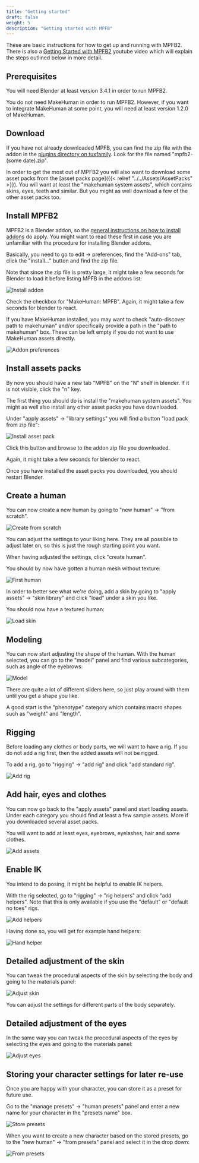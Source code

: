 ```yaml
---
title: "Getting started"
draft: false
weight: 5
description: "Getting started with MPFB"
---
```


These are basic instructions for how to get up and running with MPFB2. There is also a
[Getting Started with MPFB2](https://youtu.be/9jmTdhVjAsI) youtube video which will explain the steps outlined below in more detail.

## Prerequisites

You will need Blender at least version 3.4.1 in order to run MPFB2.

You do not need MakeHuman in order to run MPFB2. However, if you want to integrate MakeHuman at some point, you will need at least version 1.2.0 of MakeHuman.

## Download

If you have not already downloaded MPFB, you can find the zip file with the addon in the [plugins directory on tuxfamily](https://download.tuxfamily.org/makehuman/plugins/).
Look for the file named "mpfb2-(some date).zip". 

In order to get the most out of MPFB2 you will also want to download some asset packs from the [asset packs page]({{< relref "../../Assets/AssetPacks" >}}).
You will want at least the "makehuman system assets", which contains skins, eyes, teeth and similar. But you might as well download a few of the other asset packs too.

## Install MPFB2

MPFB2 is a Blender addon, so the [general instructions on how to install addons](https://docs.blender.org/manual/en/latest/editors/preferences/addons.html)
do apply. You might want to read these first in case you are unfamiliar with the procedure for installing Blender addons.

Basically, you need to go to edit -> preferences, find the "Add-ons" tab, click the "install..." button and find the zip file.

Note that since the zip file is pretty large, it might take a few seconds for Blender to load it before listing MPFB in the addons list:

![Install addon](install_addon.png)

Check the checkbox for "MakeHuman: MPFB". Again, it might take a few seconds for blender to react.

If you have MakeHuman installed, you may want to check "auto-discover path to makehuman" and/or specifically provide a path in the "path to makehuman" box. These can be left empty if you do not want to use MakeHuman assets directly. 

![Addon preferences](addon_preferences.png)

## Install assets packs

By now you should have a new tab "MPFB" on the "N" shelf in blender. If it is not visible, click the "n" key.

The first thing you should do is install the "makehuman system assets". You might as well also install any other asset packs you have downloaded.

Under "apply assets" -> "library settings" you will find a button "load pack from zip file":

![Install asset pack](install_pack.png)

Click this button and browse to the addon zip file you downloaded.

Again, it might take a few seconds for blender to react.

Once you have installed the asset packs you downloaded, you should restart Blender.

## Create a human

You can now create a new human by going to "new human" -> "from scratch". 

![Create from scratch](create_from_scratch.png)

You can adjust the settings to your liking here. They are all possible to adjust later on, so this is just the rough starting point you want.

When having adjusted the settings, click "create human".

You should by now have gotten a human mesh without texture:

![First human](first_human.png)

In order to better see what we're doing, add a skin by going to "apply assets" -> "skin library" and click "load" under a skin you like. 

You should now have a textured human:

![Load skin](load_skin.png)

## Modeling

You can now start adjusting the shape of the human. With the human selected, you can go to the "model" panel and find various
subcategories, such as angle of the eyebrows:

![Model](model.png)

There are quite a lot of different sliders here, so just play around with them until you get a shape you like.

A good start is the "phenotype" category which contains macro shapes such as "weight" and "length". 

## Rigging

Before loading any clothes or body parts, we will want to have a rig. If you do not add a rig first, then the added assets will not be rigged.

To add a rig, go to "rigging" -> "add rig" and click "add standard rig". 

![Add rig](add_rig.png)

## Add hair, eyes and clothes

You can now go back to the "apply assets" panel and start loading assets. Under each category you should find at least a few sample assets. More if you 
downloaded several asset packs. 

You will want to add at least eyes, eyebrows, eyelashes, hair and some clothes.

![Add assets](add_assets.png)

## Enable IK

You intend to do posing, it might be helpful to enable IK helpers. 

With the rig selected, go to "rigging" -> "rig helpers" and click "add helpers". Note that this is only available if you use the "default" or "default no toes" rigs. 

![Add helpers](add_helpers.png)

Having done so, you will get for example hand helpers:

![Hand helper](hand_helper.png)

## Detailed adjustment of the skin

You can tweak the procedural aspects of the skin by selecting the body and going to the materials panel:

![Adjust skin](adjust_skin.png)

You can adjust the settings for different parts of the body separately.

## Detailed adjustment of the eyes

In the same way you can tweak the procedural aspects of the eyes by selecting the eyes and going to the materials panel:

![Adjust eyes](adjust_eyes.png)

## Storing your character settings for later re-use

Once you are happy with your character, you can store it as a preset for future use.

Go to the "manage presets" -> "human presets" panel and enter a new name for your character in the "presets name" box.

![Store presets](store_presets.png)

When you want to create a new character based on the stored presets, go to the "new human" -> "from presets" panel and select it in the drop down:

![From presets](load_presets.png)

